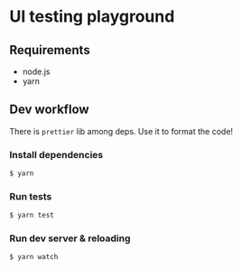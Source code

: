 # UI testing playground

## Requirements

- node.js
- yarn

## Dev workflow

There is `prettier` lib among deps. Use it to format the code!

### Install dependencies

```bash
$ yarn
```

### Run tests

```bash
$ yarn test
```

### Run dev server & reloading

```bash
$ yarn watch
```

